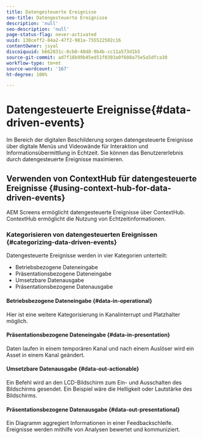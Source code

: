 ```yaml
---
title: Datengesteuerte Ereignisse
seo-title: Datengesteuerte Ereignisse
description: 'null'
seo-description: 'null'
page-status-flag: never-activated
uuid: 138ceff2-84a2-47f2-981a-755522502c16
contentOwner: jsyal
discoiquuid: b662831c-8cb0-48d8-9b4b-cc11a573d1b5
source-git-commit: ad7f18b99b45ed51f0393a0f608a75e5a5dfca30
workflow-type: tm+mt
source-wordcount: '167'
ht-degree: 100%

---
```



# Datengesteuerte Ereignisse{#data-driven-events}

Im Bereich der digitalen Beschilderung sorgen datengesteuerte Ereignisse über digitale Menüs und Videowände für Interaktion und Informationsübermittlung in Echtzeit. Sie können das Benutzererlebnis durch datengesteuerte Ereignisse maximieren.

## Verwenden von ContextHub für datengesteuerte Ereignisse    {#using-context-hub-for-data-driven-events}

AEM Screens ermöglicht datengesteuerte Ereignisse über ContextHub. ContextHub ermöglicht die Nutzung von Echtzeitinformationen.

### Kategorisieren von datengesteuerten Ereignissen {#categorizing-data-driven-events}

Datengesteuerte Ereignisse werden in vier Kategorien unterteilt:

* Betriebsbezogene Dateneingabe   
* Präsentationsbezogene Dateneingabe   
* Umsetzbare Datenausgabe
* Präsentationsbezogene Datenausgabe

#### Betriebsbezogene Dateneingabe     {#data-in-operational}

Hier ist eine weitere Kategorisierung in Kanalinterrupt und Platzhalter möglich.

#### Präsentationsbezogene Dateneingabe     {#data-in-presentation}

Daten laufen in einem temporären Kanal und nach einem Auslöser wird ein Asset in einem Kanal geändert.

#### Umsetzbare Datenausgabe     {#data-out-actionable}

Ein Befehl wird an den LCD-Bildschirm zum Ein- und Ausschalten des Bildschirms gesendet. Ein Beispiel wäre die Helligkeit oder Lautstärke des Bildschirms.

#### Präsentationsbezogene Datenausgabe     {#data-out-presentational}

Ein Diagramm aggregiert Informationen in einer Feedbackschleife. Ereignisse werden mithilfe von Analysen bewertet und kommuniziert.
